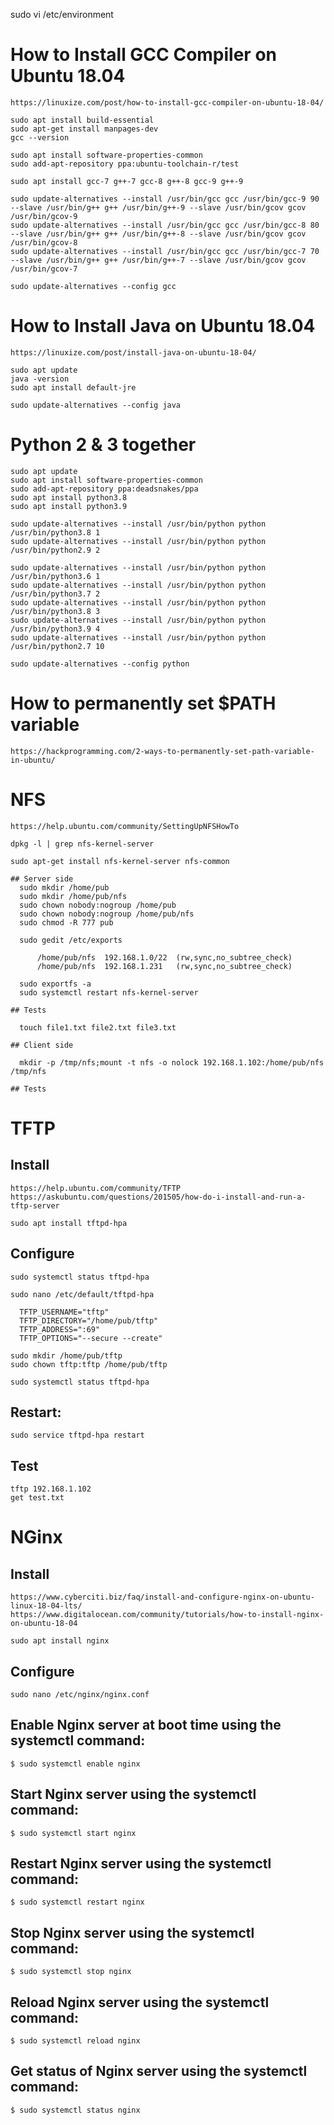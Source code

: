 
sudo vi /etc/environment


# How to Install GCC Compiler on Ubuntu 18.04
    https://linuxize.com/post/how-to-install-gcc-compiler-on-ubuntu-18-04/

    sudo apt install build-essential
    sudo apt-get install manpages-dev
    gcc --version
    
    sudo apt install software-properties-common
    sudo add-apt-repository ppa:ubuntu-toolchain-r/test

    sudo apt install gcc-7 g++-7 gcc-8 g++-8 gcc-9 g++-9
    
    sudo update-alternatives --install /usr/bin/gcc gcc /usr/bin/gcc-9 90 --slave /usr/bin/g++ g++ /usr/bin/g++-9 --slave /usr/bin/gcov gcov /usr/bin/gcov-9
    sudo update-alternatives --install /usr/bin/gcc gcc /usr/bin/gcc-8 80 --slave /usr/bin/g++ g++ /usr/bin/g++-8 --slave /usr/bin/gcov gcov /usr/bin/gcov-8
    sudo update-alternatives --install /usr/bin/gcc gcc /usr/bin/gcc-7 70 --slave /usr/bin/g++ g++ /usr/bin/g++-7 --slave /usr/bin/gcov gcov /usr/bin/gcov-7
    
    sudo update-alternatives --config gcc
    

# How to Install Java on Ubuntu 18.04
    https://linuxize.com/post/install-java-on-ubuntu-18-04/
    
    sudo apt update
    java -version
    sudo apt install default-jre
    
    sudo update-alternatives --config java
    
    
# Python 2 & 3 together

    sudo apt update
    sudo apt install software-properties-common
    sudo add-apt-repository ppa:deadsnakes/ppa
    sudo apt install python3.8
    sudo apt install python3.9

    sudo update-alternatives --install /usr/bin/python python /usr/bin/python3.8 1
    sudo update-alternatives --install /usr/bin/python python /usr/bin/python2.9 2

    sudo update-alternatives --install /usr/bin/python python /usr/bin/python3.6 1
    sudo update-alternatives --install /usr/bin/python python /usr/bin/python3.7 2
    sudo update-alternatives --install /usr/bin/python python /usr/bin/python3.8 3
    sudo update-alternatives --install /usr/bin/python python /usr/bin/python3.9 4
    sudo update-alternatives --install /usr/bin/python python /usr/bin/python2.7 10

    sudo update-alternatives --config python

# How to permanently set $PATH variable

    https://hackprogramming.com/2-ways-to-permanently-set-path-variable-in-ubuntu/

# NFS
    https://help.ubuntu.com/community/SettingUpNFSHowTo
    
    dpkg -l | grep nfs-kernel-server
    
    sudo apt-get install nfs-kernel-server nfs-common

    ## Server side
      sudo mkdir /home/pub
      sudo mkdir /home/pub/nfs
      sudo chown nobody:nogroup /home/pub
      sudo chown nobody:nogroup /home/pub/nfs
      sudo chmod -R 777 pub

      sudo gedit /etc/exports

          /home/pub/nfs  192.168.1.0/22  (rw,sync,no_subtree_check)
          /home/pub/nfs  192.168.1.231   (rw,sync,no_subtree_check)

      sudo exportfs -a
      sudo systemctl restart nfs-kernel-server
      
    ## Tests
        
      touch file1.txt file2.txt file3.txt
      
    ## Client side
      
      mkdir -p /tmp/nfs;mount -t nfs -o nolock 192.168.1.102:/home/pub/nfs /tmp/nfs

    ## Tests

# TFTP

  ## Install
    https://help.ubuntu.com/community/TFTP
    https://askubuntu.com/questions/201505/how-do-i-install-and-run-a-tftp-server

    sudo apt install tftpd-hpa
    
  ## Configure  
    
    sudo systemctl status tftpd-hpa
    
    sudo nano /etc/default/tftpd-hpa
    
      TFTP_USERNAME="tftp"
      TFTP_DIRECTORY="/home/pub/tftp"
      TFTP_ADDRESS=":69"
      TFTP_OPTIONS="--secure --create"
    
    sudo mkdir /home/pub/tftp
    sudo chown tftp:tftp /home/pub/tftp

    sudo systemctl status tftpd-hpa
    
  ## Restart:
    sudo service tftpd-hpa restart    

  ## Test
    tftp 192.168.1.102
    get test.txt

# NGinx

  ## Install
    https://www.cyberciti.biz/faq/install-and-configure-nginx-on-ubuntu-linux-18-04-lts/
    https://www.digitalocean.com/community/tutorials/how-to-install-nginx-on-ubuntu-18-04

    sudo apt install nginx

  ## Configure

    sudo nano /etc/nginx/nginx.conf


  ## Enable Nginx server at boot time using the systemctl command:
    $ sudo systemctl enable nginx

  ## Start Nginx server using the systemctl command:
    $ sudo systemctl start nginx

  ## Restart Nginx server using the systemctl command:
    $ sudo systemctl restart nginx

  ## Stop Nginx server using the systemctl command:
    $ sudo systemctl stop nginx

  ## Reload Nginx server using the systemctl command:
    $ sudo systemctl reload nginx

  ## Get status of Nginx server using the systemctl command:
    $ sudo systemctl status nginx

